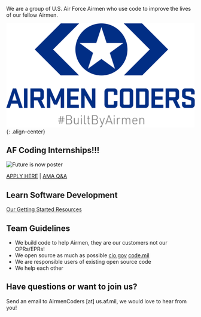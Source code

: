 

We are a group of U.S. Air Force Airmen who use code to improve the lives of our fellow Airmen.

![Airmen Coders logo with #BuiltByAirmen](/assets/images/AirmenCodersFull.png){: .align-center}

## AF Coding Internships!!!
![Future is now poster](https://github.com/airmencoders/airmencoders.github.io/blob/master/images/Internships.jpeg?raw=true)

[APPLY HERE](https://docs.google.com/forms/d/e/1FAIpQLSeZ6kcvm21TIrMdmDH-41XwIcEuz2otaJSthURZHnFhMnvKyQ/viewform) | [AMA Q&A](https://docs.google.com/document/d/1NwCyP9VU-_hMBIxS-ybHW4dczB6aXrF7UVgjoUVEikA/)


## Learn Software Development
[Our Getting Started Resources](https://airmencoders.us/learn)



## Team Guidelines
* We build code to help Airmen, they are our customers not our OPRs/EPRs!
* We open source as much as possible [cio.gov](https://sourcecode.cio.gov/OSS/) [code.mil](https://code.mil)
* We are responsible users of existing open source code
* We help each other


## Have questions or want to join us?
Send an email to AirmenCoders [at] us.af.mil, we would love to hear from you!

